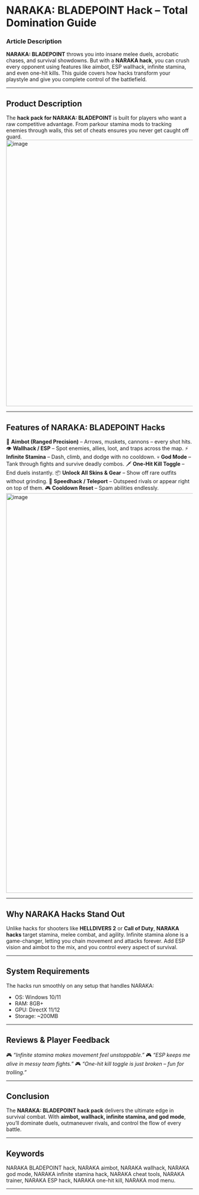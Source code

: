 # NARAKA: BLADEPOINT Hack – Total Domination Guide

### Article Description

**NARAKA: BLADEPOINT** throws you into insane melee duels, acrobatic chases, and survival showdowns. But with a **NARAKA hack**, you can crush every opponent using features like aimbot, ESP wallhack, infinite stamina, and even one-hit kills. This guide covers how hacks transform your playstyle and give you complete control of the battlefield.

---

## Product Description

The **hack pack for NARAKA: BLADEPOINT** is built for players who want a raw competitive advantage. From parkour stamina mods to tracking enemies through walls, this set of cheats ensures you never get caught off guard.
<img width="1280" height="720" alt="image" src="https://github.com/user-attachments/assets/67b17548-fa9b-4845-8f8b-5f867d5462ca" />

---

## Features of NARAKA: BLADEPOINT Hacks

🎯 **Aimbot (Ranged Precision)** – Arrows, muskets, cannons – every shot hits.
👁 **Wallhack / ESP** – Spot enemies, allies, loot, and traps across the map.
⚡ **Infinite Stamina** – Dash, climb, and dodge with no cooldown.
💀 **God Mode** – Tank through fights and survive deadly combos.
🗡 **One-Hit Kill Toggle** – End duels instantly.
📦 **Unlock All Skins & Gear** – Show off rare outfits without grinding.
🚀 **Speedhack / Teleport** – Outspeed rivals or appear right on top of them.
🎮 **Cooldown Reset** – Spam abilities endlessly.
<img width="1920" height="1080" alt="image" src="https://github.com/user-attachments/assets/8c22d823-4c88-49d7-a9a3-88e08aac6743" />

---

## Why NARAKA Hacks Stand Out

Unlike hacks for shooters like **HELLDIVERS 2** or **Call of Duty**, **NARAKA hacks** target stamina, melee combat, and agility. Infinite stamina alone is a game-changer, letting you chain movement and attacks forever. Add ESP vision and aimbot to the mix, and you control every aspect of survival.

---

## System Requirements

The hacks run smoothly on any setup that handles NARAKA:

* OS: Windows 10/11
* RAM: 8GB+
* GPU: DirectX 11/12
* Storage: \~200MB

---

## Reviews & Player Feedback

🎮 *“Infinite stamina makes movement feel unstoppable.”*
🎮 *“ESP keeps me alive in messy team fights.”*
🎮 *“One-hit kill toggle is just broken – fun for trolling.”*

---

## Conclusion

The **NARAKA: BLADEPOINT hack pack** delivers the ultimate edge in survival combat. With **aimbot, wallhack, infinite stamina, and god mode**, you’ll dominate duels, outmaneuver rivals, and control the flow of every battle.

---

## Keywords

NARAKA BLADEPOINT hack, NARAKA aimbot, NARAKA wallhack, NARAKA god mode, NARAKA infinite stamina hack, NARAKA cheat tools, NARAKA trainer, NARAKA ESP hack, NARAKA one-hit kill, NARAKA mod menu.

---
